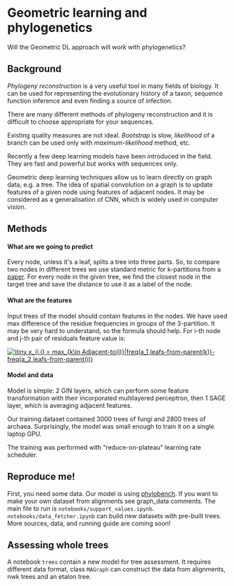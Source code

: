 # Geometric learning and phylogenetics
Will the Geometric DL approach will work with phylogenetics?

## Background

*Phylogeny reconstruction* is a very useful tool in many fields of biology. It can be used for representing the evolutionary history of a taxon, sequence function inference and even finding a source of infection.

There are many different methods of phylogeny reconstruction and it is difficult to choose appropriate for your sequences.

Existing quality measures are not ideal. *Bootstrap* is slow, *likelihood* of a branch can be used only with *maximum-likelihood* method, etc.

Recently a few deep learning models have been introduced in the field. They are fast and powerful but works with sequences only.

Geometric deep learning techniques allow us to learn directly on graph data, e.g. a tree. The idea of spatial convolution on a graph is to update features of a given node using features of adjacent nodes. It may be considered as a generalisation of CNN, which is widely used in computer vision.

## Methods

#### What are we going to predict

Every node, unless it's a leaf, splits a tree into three parts. So, to compare two nodes in different trees we use standard metric for k-partitions from a [paper](https://doi.org/10.1016/j.dam.2010.09.002).
For every node in the given tree, we find the closest node in the target tree and save the distance to use it as a label of the node.

#### What are the features

Input trees of the model should contain features in the nodes. We have used max difference of the residue frequencies in groups of the 3-partition. It may be very hard to understand, so the formula should help. For i-th node and j-th pair of residuals feature value is:

<a href="https://www.codecogs.com/eqnedit.php?latex=\dpi{200}&space;\fn_cm&space;\tiny&space;x_{i,j}&space;=&space;max_{k\in&space;Adjacent-to(i)}|freq(a_1,leafs-from-parent(k))-freq(a_2,leafs-from-parent(i))" target="_blank"><img src="https://latex.codecogs.com/gif.latex?\dpi{200}&space;\fn_cm&space;\tiny&space;x_{i,j}&space;=&space;max_{k\in&space;Adjacent-to(i)}|freq(a_1,leafs-from-parent(k))-freq(a_2,leafs-from-parent(i))" title="\tiny x_{i,j} = max_{k\in Adjacent-to(i)}|freq(a_1,leafs-from-parent(k))-freq(a_2,leafs-from-parent(i))" /></a>

#### Model and data

Model is simple: 2 GIN layers, which can perform some feature transformation with their incorporated multilayered perceptron, then 1 SAGE layer, which is averaging adjacent features.

Our training dataset contained 3000 trees of fungi and 2800 trees of archaea. Surprisingly, the model was small enough to train it on a single laptop GPU.

The training was performed with "reduce-on-plateau" learning rate scheduler.

## Reproduce me!
First, you need some data. Our model is using [phylobench](http://mouse.belozersky.msu.ru/phylobench/). If you want to make your own dataset from alignments see graph_data comments.
The main file to run is `notebooks/support_values.ipynb`. `notebooks/data_fetcher.ipynb` can build new datasets with pre-built trees.
More sources, data, and running guide are coming soon!

## Assessing whole trees

A notebook `trees` contain a new model for tree assessment. It requires different data format, class `MAGraph` can construct the data from alignments, nwk trees and an etalon tree. 
